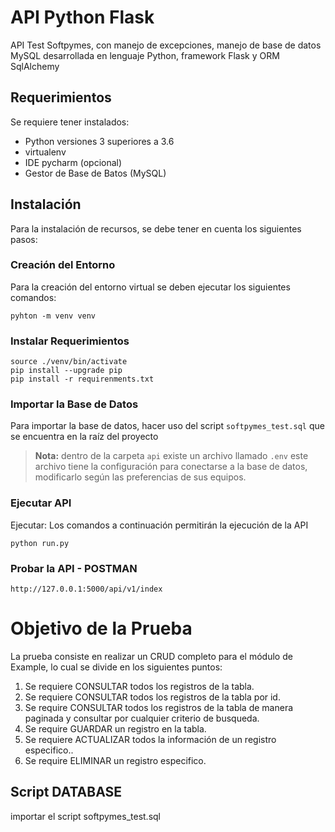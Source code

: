 # API Python Flask
API Test Softpymes, con manejo de excepciones, manejo de base de datos MySQL
desarrollada en lenguaje Python, framework Flask y ORM SqlAlchemy


## Requerimientos

Se requiere tener instalados:
- Python versiones 3 superiores a 3.6 
- virtualenv 
- IDE pycharm (opcional)
- Gestor de Base de Batos (MySQL)

## Instalación
Para la instalación de recursos, se debe tener en cuenta los siguientes pasos:

### Creación del Entorno
Para la creación del entorno virtual se deben ejecutar los siguientes comandos:
```
pyhton -m venv venv
```

### Instalar Requerimientos
```
source ./venv/bin/activate
pip install --upgrade pip
pip install -r requirenments.txt
```

### Importar la Base de Datos
Para importar la base de datos, hacer uso del script ```softpymes_test.sql``` que se encuentra en la raíz del proyecto

> **Nota:** dentro de la carpeta ```api``` existe un archivo llamado ```.env``` este archivo
> tiene la configuración para conectarse a la base de datos, modificarlo según las preferencias
> de sus equipos.

### Ejecutar API
Ejecutar: Los comandos a continuación permitirán la ejecución de la API
```
python run.py
```

### Probar la API - POSTMAN
```
http://127.0.0.1:5000/api/v1/index
```

# Objetivo de la Prueba

La prueba consiste en realizar un CRUD completo para el módulo de Example, lo cual se divide en los siguientes puntos:

1. Se requiere CONSULTAR todos los registros de la tabla.
2. Se requiere CONSULTAR todos los registros de la tabla por id.
3. Se require CONSULTAR todos los registros de la tabla de manera paginada y consultar por cualquier criterio de busqueda.
4. Se require GUARDAR un registro en la tabla.
5. Se requiere ACTUALIZAR todos la información de un registro especifico..
6. Se require ELIMINAR un registro especifico.

## Script DATABASE

importar el script softpymes_test.sql



